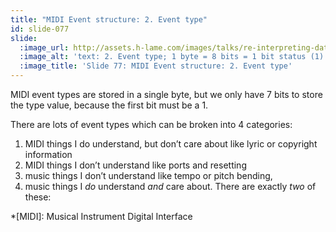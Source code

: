```yaml
---
title: "MIDI Event structure: 2. Event type"
id: slide-077
slide:
  :image_url: http://assets.h-lame.com/images/talks/re-interpreting-data/rubyconf-2023/slides/043-stage-01.png
  :image_alt: 'text: 2. Event type; 1 byte = 8 bits = 1 bit status (1) + 7 bits value; 1xxxxxxx = 7 bits to encode the type value'
  :image_title: 'Slide 77: MIDI Event structure: 2. Event type'
---
```

MIDI event types are stored in a single byte, but we only have 7 bits to store the type value, because the first bit must be a 1.

There are lots of event types which can be broken into 4 categories:

1. MIDI things I do understand, but don’t care about like lyric or copyright information
2. MIDI things I don’t understand like ports and resetting
3. music things I don’t understand like tempo or pitch bending,
4. music things I _do_ understand _and_ care about. There are exactly _two_ of these:

*[MIDI]: Musical Instrument Digital Interface
